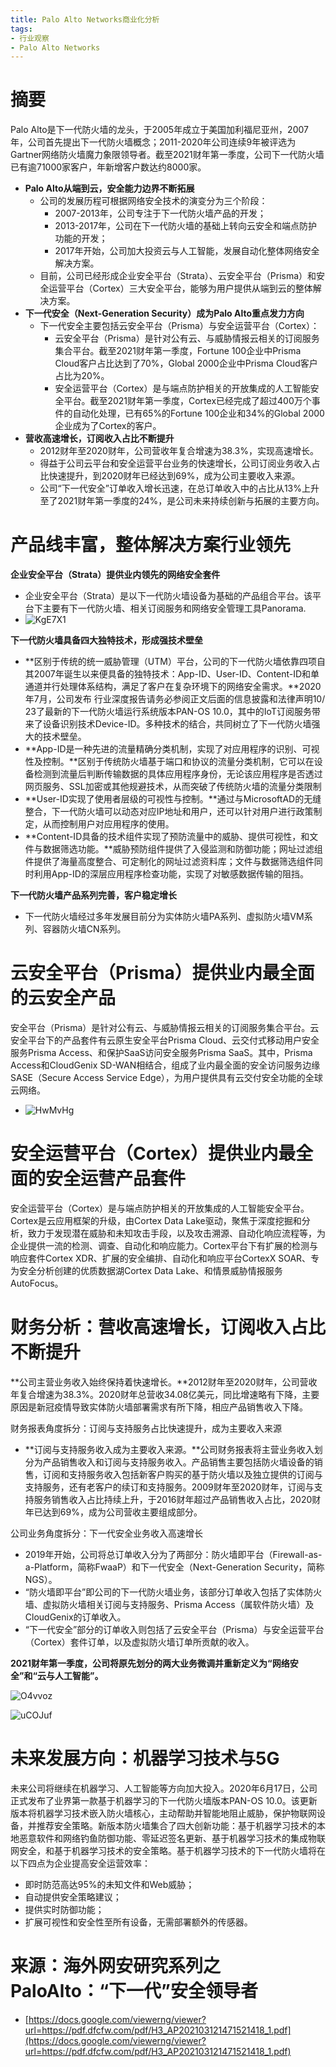 ```yaml
---
title: Palo Alto Networks商业化分析
tags:
- 行业观察
- Palo Alto Networks
---
```


# 摘要

Palo Alto是下一代防火墙的龙头，于2005年成立于美国加利福尼亚州，2007年，公司首先提出下一代防火墙概念；2011-2020年公司连续9年被评选为Gartner网络防火墙魔力象限领导者。截至2021财年第一季度，公司下一代防火墙已有逾71000家客户，年新增客户数达约8000家。

- **Palo Alto从端到云，安全能力边界不断拓展**
  - 公司的发展历程可根据网络安全技术的演变分为三个阶段：
    - 2007-2013年，公司专注于下一代防火墙产品的开发；
    - 2013-2017年，公司在下一代防火墙的基础上转向云安全和端点防护功能的开发；
    - 2017年开始，公司加大投资云与人工智能，发展自动化整体网络安全解决方案。
  - 目前，公司已经形成企业安全平台（Strata）、云安全平台（Prisma）和安全运营平台（Cortex）三大安全平台，能够为用户提供从端到云的整体解决方案。
- **下一代安全（Next-Generation Security）成为Palo Alto重点发力方向**
  - 下一代安全主要包括云安全平台（Prisma）与安全运营平台（Cortex）：
    - 云安全平台（Prisma）是针对公有云、与威胁情报云相关的订阅服务集合平台。截至2021财年第一季度，Fortune 100企业中Prisma Cloud客户占比达到了70%，Global 2000企业中Prisma Cloud客户占比为20%。
    - 安全运营平台（Cortex）是与端点防护相关的开放集成的人工智能安全平台。截至2021财年第一季度，Cortex已经完成了超过400万个事件的自动化处理，已有65%的Fortune 100企业和34%的Global 2000企业成为了Cortex的客户。
- **营收高速增长，订阅收入占比不断提升**
  - 2012财年至2020财年，公司营收年复合增速为38.3%，实现高速增长。
  - 得益于公司云平台和安全运营平台业务的快速增长，公司订阅业务收入占比快速提升，到2020财年已经达到69%，成为公司主要收入来源。
  - 公司“下一代安全”订单收入增长迅速，在总订单收入中的占比从13%上升至了2021财年第一季度的24%，是公司未来持续创新与拓展的主要方向。

# 产品线丰富，整体解决方案行业领先

**企业安全平台（Strata）提供业内领先的网络安全套件**

- 企业安全平台（Strata）是以下一代防火墙设备为基础的产品组合平台。该平台下主要有下一代防火墙、相关订阅服务和网络安全管理工具Panorama.
- ![KgE7X1](https://cdn.jsdelivr.net/gh/MarsAuthority/sec_pic@master/uPic/2023-02/KgE7X1.jpg)

**下一代防火墙具备四大独特技术，形成强技术壁垒**

- **区别于传统的统一威胁管理（UTM）平台，公司的下一代防火墙依靠四项自其2007年诞生以来便具备的独特技术：App-ID、User-ID、Content-ID和单通道并行处理体系结构，满足了客户在复杂环境下的网络安全需求。**2020年7月，公司发布 行业深度报告请务必参阅正文后面的信息披露和法律声明10/ 23了最新的下一代防火墙运行系统版本PAN-OS 10.0，其中的IoT订阅服务带来了设备识别技术Device-ID。多种技术的结合，共同树立了下一代防火墙强大的技术壁垒。
- **App-ID是一种先进的流量精确分类机制，实现了对应用程序的识别、可视性及控制。**区别于传统防火墙基于端口和协议的流量分类机制，它可以在设备检测到流量后判断传输数据的具体应用程序身份，无论该应用程序是否透过网页服务、SSL加密或其他规避技术，从而突破了传统防火墙的流量分类限制
- **User-ID实现了使用者层级的可视性与控制。**通过与MicrosoftAD的无缝整合，下一代防火墙可以动态对应IP地址和用户，还可以针对用户进行政策制定，从而控制用户对应用程序的使用。
- **Content-ID具备的技术组件实现了预防流量中的威胁、提供可视性，和文件与数据筛选功能。**威胁预防组件提供了入侵监测和防御功能；网址过滤组件提供了海量高度整合、可定制化的网址过滤资料库；文件与数据筛选组件同时利用App-ID的深层应用程序检查功能，实现了对敏感数据传输的阻挡。

**下一代防火墙产品系列完善，客户稳定增长**

- 下一代防火墙经过多年发展目前分为实体防火墙PA系列、虚拟防火墙VM系列、容器防火墙CN系列。

# 云安全平台（Prisma）提供业内最全面的云安全产品

安全平台（Prisma）是针对公有云、与威胁情报云相关的订阅服务集合平台。云安全平台下的产品套件有云原生安全平台Prisma Cloud、云交付式移动用户安全服务Prisma Access、和保护SaaS访问安全服务Prisma SaaS。其中，Prisma Access和CloudGenix SD-WAN相结合，组成了业内最全面的安全访问服务边缘SASE（Secure Access Service Edge），为用户提供具有云交付安全功能的全球云网络。

- ![HwMvHg](https://cdn.jsdelivr.net/gh/MarsAuthority/sec_pic@master/uPic/2023-02/HwMvHg.jpg)

# 安全运营平台（Cortex）提供业内最全面的安全运营产品套件

安全运营平台（Cortex）是与端点防护相关的开放集成的人工智能安全平台。Cortex是云应用框架的升级，由Cortex Data Lake驱动，聚焦于深度挖掘和分析，致力于发现潜在威胁和未知攻击手段，以及攻击溯源、自动化响应流程等，为企业提供一流的检测、调查、自动化和响应能力。Cortex平台下有扩展的检测与响应套件Cortex XDR、扩展的安全编排、自动化和响应平台CortexX SOAR、专为安全分析创建的优质数据湖Cortex Data Lake、和情景威胁情报服务AutoFocus。

# 财务分析：营收高速增长，订阅收入占比不断提升

**公司主营业务收入始终保持着快速增长。**2012财年至2020财年，公司营收年复合增速为38.3%。2020财年总营收34.08亿美元，同比增速略有下降，主要原因是新冠疫情导致实体防火墙部署需求有所下降，相应产品销售收入下降。

财务报表角度拆分：订阅与支持服务占比快速提升，成为主要收入来源

- **订阅与支持服务收入成为主要收入来源。**公司财务报表将主营业务收入划分为产品销售收入和订阅与支持服务收入。产品销售主要包括防火墙设备的销售，订阅和支持服务收入包括新客户购买的基于防火墙以及独立提供的订阅与支持服务，还有老客户的续订和支持服务。2009财年至2020财年，订阅与支持服务销售收入占比持续上升，于2016财年超过产品销售收入占比，2020财年已达到69%，成为公司营收主要组成部分。

公司业务角度拆分：下一代安全业务收入高速增长

- 2019年开始，公司将总订单收入分为了两部分：防火墙即平台（Firewall-as-a-Platform，简称FwaaP）和下一代安全（Next-Generation Security，简称NGS）。
- “防火墙即平台”即公司的下一代防火墙业务，该部分订单收入包括了实体防火墙、虚拟防火墙相关订阅与支持服务、Prisma Access（属软件防火墙）及CloudGenix的订单收入。
- “下一代安全”部分的订单收入则包括了云安全平台（Prisma）与安全运营平台（Cortex）套件订单，以及虚拟防火墙订单所贡献的收入。

**2021财年第一季度，公司将原先划分的两大业务微调并重新定义为“网络安全”和“云与人工智能”。**

![O4vvoz](https://cdn.jsdelivr.net/gh/MarsAuthority/sec_pic@master/uPic/2023-02/O4vvoz.jpg)

![uCOJuf](https://cdn.jsdelivr.net/gh/MarsAuthority/sec_pic@master/uPic/2023-02/uCOJuf.jpg)



# 未来发展方向：机器学习技术与5G

未来公司将继续在机器学习、人工智能等方向加大投入。2020年6月17日，公司正式发布了业界第一款基于机器学习的下一代防火墙版本PAN-OS 10.0。该更新版本将机器学习技术嵌入防火墙核心，主动帮助并智能地阻止威胁，保护物联网设备，并推荐安全策略。新版本防火墙集合了四大创新功能：基于机器学习技术的本地恶意软件和网络钓鱼防御功能、零延迟签名更新、基于机器学习技术的集成物联网安全，和基于机器学习技术的安全策略。基于机器学习技术的下一代防火墙将在以下四点为企业提高安全运营效率：

- 即时防范高达95%的未知文件和Web威胁；
- 自动提供安全策略建议；
- 提供实时防御功能；
- 扩展可视性和安全性至所有设备，无需部署额外的传感器。

# 来源：海外网安研究系列之PaloAlto：“下一代”安全领导者

- [https://docs.google.com/viewerng/viewer?url=https://pdf.dfcfw.com/pdf/H3_AP202103121471521418_1.pdf](https://docs.google.com/viewerng/viewer?url=https://pdf.dfcfw.com/pdf/H3_AP202103121471521418_1.pdf)